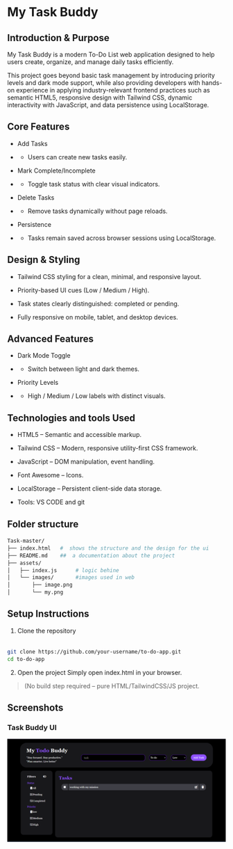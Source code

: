# My Task Buddy 
## Introduction & Purpose

My Task Buddy is a modern To-Do List web application designed to help users create, organize, and manage daily tasks efficiently.

This project goes beyond basic task management by introducing priority levels and dark mode support, while also providing developers with hands-on experience in applying industry-relevant frontend practices such as semantic HTML5, responsive design with Tailwind CSS, dynamic interactivity with JavaScript, and data persistence using LocalStorage.

## Core Features

- Add Tasks 
- -  Users can create new tasks easily.

- Mark Complete/Incomplete 
- - Toggle task status with clear visual indicators.

- Delete Tasks 
- - Remove tasks dynamically without page reloads.

- Persistence 
- - Tasks remain saved across browser sessions using LocalStorage.

## Design & Styling
- Tailwind CSS styling for a clean, minimal, and responsive layout.

- Priority-based UI cues (Low / Medium / High).

- Task states clearly distinguished:  completed or pending.

- Fully responsive on mobile, tablet, and desktop devices.

## Advanced Features
- Dark Mode Toggle 
- - Switch between light and dark themes.

- Priority Levels 
- - High / Medium / Low labels with distinct visuals.

## Technologies and tools Used
- HTML5 – Semantic and accessible markup.

- Tailwind CSS – Modern, responsive utility-first CSS framework.

- JavaScript – DOM manipulation, event handling.

- Font Awesome – Icons.

- LocalStorage – Persistent client-side data storage.

- Tools: VS CODE and git 

## Folder structure 

```bash
Task-master/
├── index.html   #  shows the structure and the design for the ui
├── README.md    ##  a documentation about the project
├── assets/        
│   ├── index.js      # logic behine
│   └── images/       #images used in web
│       ├── image.png
│       └── my.png

```


## Setup Instructions

1. Clone the repository

```bash

git clone https://github.com/your-username/to-do-app.git
cd to-do-app

```

2. Open the project
Simply open index.html in your browser.

> (No build step required – pure HTML/TailwindCSS/JS project.

## Screenshots

### Task Buddy UI  
![Task Buddy Screenshot](assets/images/image.png) 